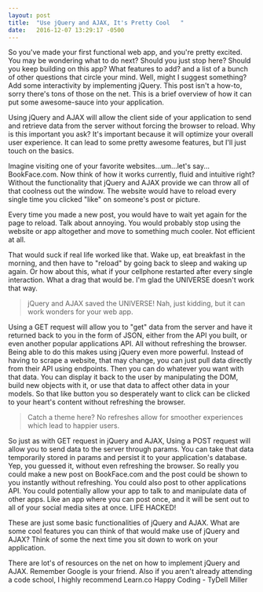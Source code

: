 ```yaml
---
layout: post
title:  "Use jQuery and AJAX, It's Pretty Cool   "
date:   2016-12-07 13:29:17 -0500
---
```



So you've made your first functional web app, and you're pretty excited. You may be wondering what to do next? Should you just stop here? Should you keep building on this app? What features to add? and a list of a bunch of other questions that circle your mind. Well, might I suggest something? Add some interactivity by implementing jQuery. This post isn't a how-to, sorry there's tons of those on the net. This is a brief overview of how it can put some awesome-sauce into your application.

Using jQuery and AJAX will allow the client side of your application to send and retrieve data from the server without forcing the browser to reload. Why is this important you ask? It's important because it will optimize your overall user experience. It can lead to some pretty awesome features, but I'll just touch on the basics.

Imagine visiting one of your favorite websites...um...let's say... BookFace.com. Now think of how it works currently, fluid and intuitive right? Without the functionality that jQuery and AJAX provide we can throw all of that coolness out the window. The website would have to reload every single time you clicked "like" on someone's post or picture.

Every time you made a new post, you would have to wait yet again for the page to reload. Talk about annoying. You would probably stop using the website or app altogether and move to something much cooler. Not efficient at all.

That would suck if real life worked like that. Wake up, eat breakfast in the morning, and then have to "reload" by going back to sleep and waking up again. Or how about this, what if your cellphone restarted after every single interaction.  What a drag that would be. I'm glad the UNIVERSE doesn't work that way.

> jQuery and AJAX saved the UNIVERSE! Nah, just kidding, but it can work wonders for your web app.

Using a GET request will allow you to "get" data from the server and have it returned back to you in the form of JSON, either from the API you built, or even another popular applications API. All without refreshing the browser. Being able to do this makes using jQuery even more powerful. Instead of having to scrape a website, that may change, you can just pull data directly from their API using endpoints. Then you can do whatever you want with that data. You can display it back to the user by manipulating the DOM, build new objects with it, or use that data to affect other data in your models. So that like button you so desperately want to click can be clicked to your heart's content without refreshing the browser.

> Catch a theme here? No refreshes allow for smoother experiences which lead to happier users.

So just as with GET request in jQuery and AJAX, Using a POST request will allow you to send data to the server through params. You can take that data temporarily stored in params and persist it to your application's database. Yep, you guessed it, without even refreshing the browser. So really you could make a new post on BookFace.com and the post could be shown to you instantly without refreshing. You could also post to other applications API. You could potentially allow your app to talk to and manipulate data of other apps. Like an app where you can post once, and it will be sent out to all of your social media sites at once. LIFE HACKED!

These are just some basic functionalities of jQuery and AJAX. What are some cool features you can think of that would make use of jQuery and AJAX? Think of some the next time you sit down to work on your application.

There are lot's of resources on the net on how to implement jQuery and AJAX. Remember Google is your friend. Also if you aren't already attending a code school, I highly recommend Learn.co Happy Coding - TyDell Miller
